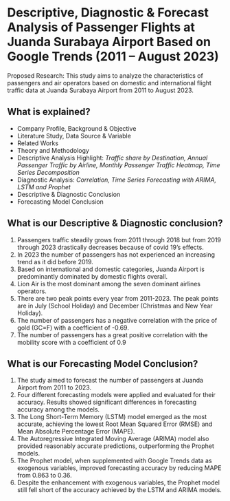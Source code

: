 
# Descriptive, Diagnostic & Forecast Analysis of Passenger Flights at Juanda Surabaya Airport Based on Google Trends (2011 – August 2023)

Proposed Research:
This study aims to analyze the characteristics of passengers and air operators based on domestic and international flight traffic data at Juanda Surabaya Airport from 2011 to August 2023.


## What is explained?

- Company Profile, Background & Objective
- Literature Study, Data Source & Variable
- Related Works
- Theory and Methodology 
- Descriptive Analysis Highlight: _Traffic share by Destination, Annual Passenger Traffic by Airline, Monthly Passenger Traffic Heatmap, Time Series Decomposition_ 
- Diagnostic Analysis: _Correlation, Time Series Forecasting with ARIMA, LSTM and Prophet_
- Descriptive & Diagnostic Conclusion
- Forecasting Model Conclusion

## What is our **Descriptive & Diagnostic** conclusion?

1. Passengers traffic steadily grows from 2011 through 2018 but from 2019 through 2023 drastically decreases because of covid 19’s effects.
2. In 2023 the number of passengers has not experienced an increasing trend as it did before 2019.
3. Based on international and domestic categories, Juanda Airport is predominantly dominated by domestic flights overall.
4. Lion Air is the most dominant among the seven dominant airlines operators.
5. There are two peak points every year from 2011-2023. The peak points are in July (School Holiday) and December (Christmas and New Year Holiday).
6. The number of passengers has a negative correlation with the price of gold (GC=F) with a coefficient of -0.69.
7. The number of passengers has a great positive correlation with the mobility score with a coefficient of 0.9

## What is our **Forecasting Model** Conclusion?

1. The study aimed to forecast the number of passengers at Juanda Airport from 2011 to 2023.
2. Four different forecasting models were applied and evaluated for their accuracy. Results showed significant differences in forecasting accuracy among the models.
3. The Long Short-Term Memory (LSTM) model emerged as the most accurate, achieving the lowest Root Mean Squared Error (RMSE) and Mean Absolute Percentage Error (MAPE).
4. The Autoregressive Integrated Moving Average (ARIMA) model also provided reasonably accurate predictions, outperforming the Prophet models.
5. The Prophet model, when supplemented with Google Trends data as exogenous variables, improved forecasting accuracy by reducing MAPE from 0.863 to 0.36.
6. Despite the enhancement with exogenous variables, the Prophet model still fell short of the accuracy achieved by the LSTM and ARIMA models.
